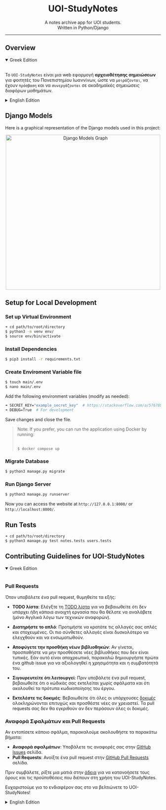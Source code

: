 <div align="center">
    <h1>UOI-StudyNotes</h1>
    <p>
        A notes archive app for UOI students.<br>
        Written in Python/Django
    </p>
</div>

---

## Overview

<details open>
<summary>Greek Edition</summary>
<br>

Το `UOI-StudyNotes` είναι μια web εφαρμογή **αρχειοθέτησης σημειώσεων** για φοιτητές του Πανεπιστημίου Ιωαννίνων, ώστε να `μοιράζονται`, να έχουν `πρόσβαση` και να `συνεργάζονται` σε ακαδημαϊκές σημειώσεις διαφόρων μαθημάτων.

</details>

<details closed>
<summary>English Edition</summary>
<br>

`UOI-StudyNotes` is a **notes archive** app for UOI students to `share`, `access`, and `collaborate` on academic notes across various subjects.

</details>

## Django Models
Here is a graphical representation of the Django models used in this project:

<div align="center"><img src="https://github.com/user-attachments/assets/0933c9db-9f23-49d0-a89a-c17e098d2fb2" alt="Django Models Graph" width="500"/></div>

## Setup for Local Development

### Set up Virtual Environment

```bash
➜ cd path/to/root/directory
$ python3 -m venv env/
$ source env/bin/activate
```

### Install Dependencies

```bash
$ pip3 install -r requirements.txt
```

### Create Enviroment Variable file

```bash
$ touch main/.env
$ nano main/.env
```

Add the following environment variables (modify as needed):
```bash
➜ SECRET_KEY="example_secret_key"  # https://stackoverflow.com/a/57678930
➜ DEBUG=True  # For development
```

Save changes and close the file.

<blockquote>
Note: If you prefer, you can run the application using Docker by running:<br><br>

`$ docker compose up`
</blockquote>

### Migrate Database

```bash
$ python3 manage.py migrate
```

### Run Django Server
```bash
$ python3 manage.py runserver
```

Now you can access the website at `http://127.0.0.1:8000/` or `http://localhost:8000/`.

## Run Tests

```bash
➜ cd path/to/root/directory
$ python3 manage.py test notes.tests users.tests
```

## Contributing Guidelines for UOI-StudyNotes

<details open>
<summary>Greek Edition</summary>
<br>

### Pull Requests
Όταν υποβάλετε ένα pull request, θυμηθείτε τα εξής:

* **TODO λίστα**: Eλέγξτε τη [TODO λίστα](https://github.com/KafetzisThomas/UOI-StudyNotes/blob/main/TODO.md) για να βεβαιωθείτε ότι δεν υπάρχει ήδη κάποια ανοιχτή εργασία που θα θέλατε να αναλάβετε (μόνο Αγγλικά λόγω των τεχνικών αναφορών).

* **Διατηρήστε το απλό**: Προτιμήστε να κρατάτε τις αλλαγές σας απλές και στοχευμένες. Οι πιο σύνθετες αλλαγές είναι δυσκολότερο να ελεγχθούν και να ενσωματωθούν.

* **Αποφύγετε την προσθήκη νέων βιβλιοθηκών**: Αν γίνεται, προσπαθήστε να μην προσθέσετε νέες βιβλιοθήκες που δεν είναι τυπικές. Εάν αυτό είναι αποχρεωτικό, παρακαλώ δημιουργήστε πρώτα ένα github issue για να αξιολογηθεί η χρησιμότητα και η συμβατότητά του.

* **Σιγουρευτείτε ότι λειτουργεί**: Πριν υποβάλετε ένα pull request, βεβαιωθείτε ότι ο κώδικάς σας εκτελείται χωρίς σφάλματα και ότι ακολουθεί τα πρότυπα κωδικοποίησης του έργου.

* **Εκτελέστε τις δοκιμές**: Βεβαιωθείτε ότι όλες οι υπάρχουσες [δοκιμές](#run-tests) ολοκληρώνονται επιτυχώς και προσθέστε νέες αν χρειαστεί. Τα pull requests σας δεν θα εγκριθούν αν δεν περάσουν όλες οι δοκιμές.

### Αναφορά Σφαλμάτων και Pull Requests
Αν εντοπίσετε κάποιο σφάλμα, παρακαλούμε ακολουθήστε τα παρακάτω βήματα:

* **Αναφορά σφαλμάτων**: Υποβάλετε τις αναφορές σας στην [GitHub Issues](https://github.com/KafetzisThomas/UOI-StudyNotes/issues) σελίδα.
* **Pull Requests**: Ανοίξτε ένα pull request στην [GitHub Pull Requests](https://github.com/KafetzisThomas/UOI-StudyNotes/pulls) σελίδα.

Πριν συμβάλετε, ρίξτε μια ματιά στην [άδεια](https://github.com/KafetzisThomas/UOI-StudyNotes/blob/main/LICENSE) για να κατανοήσετε τους όρους και τις προϋποθέσεις που διέπουν στη χρήση του UOI-StudyNotes.

Ευχαριστούμε για το ενδιαφέρον σας στο να βελτιώνετε το UOI-StudyNotes!

</details>

<details closed>
<summary>English Edition</summary>
<br>

### Pull Requests
When submitting a pull request, please keep these points in mind:

* **TODO List**: Check the [TODO List](https://github.com/KafetzisThomas/UOI-StudyNotes/blob/main/TODO.md) to ensure there isn’t already an open task you’d like to work on.

* **Simplicity**: Keep your changes straightforward and focused. Complex changes are harder to review and integrate.

* **Avoid Non-Standard Libraries**: Whenever possible, refrain from adding new non-standard libraries. If your idea necessitates one, kindly discuss it first by opening an issue. This helps in evaluating the necessity and compatibility of the library.

* **Ensure It Runs**: Before submitting a pull request, ensure that your code runs without errors and adheres to the project's coding standards.

* **Pass All Tests**: Make sure all existing [tests](#run-tests) pass and add new tests as necessary. Pull requests will not be merged unless all tests pass successfully.

### Filing Bug Reports and Submitting Pull Requests
If you encounter a bug, please follow these steps to report it:

* **Bug Reports**: File bug reports on the [GitHub Issues](https://github.com/KafetzisThomas/UOI-StudyNotes/issues) page.
* **Pull Requests**: Open pull requests on the [GitHub Pull Requests](https://github.com/KafetzisThomas/UOI-StudyNotes/pulls) page.

Before contributing, please review the [License](https://github.com/KafetzisThomas/UOI-StudyNotes/blob/main/LICENSE) to understand the terms and conditions governing the use and distribution of UOI-StudyNotes.

Thank you for your interest in improving UOI-StudyNotes!

</details>
